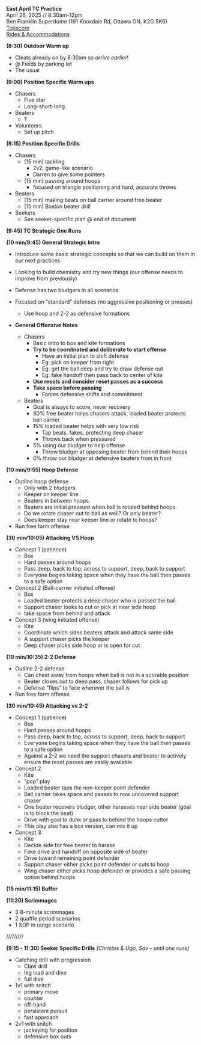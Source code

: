 **East April TC Practice**  
April 26, 2025 // 8:30am-12pm  
Ben Franklin Superdome (191 Knoxdale Rd, Ottawa ON, K2G 5K6)  
[Topscore](https://quidditchcanada.usetopscore.com/en_ca/e/team-canada-eastern-practice-april)  
[Rides & Accommodations](https://docs.google.com/spreadsheets/d/171X4W3C-ZE6gGnmhfqgBvcUAaHfeUOcU8zf-Bvf1_ug/edit?gid=0#gid=0)

**(8:30) Outdoor Warm up**

* Cleats already on by 8:30am so *arrive earlier*\!  
* @ Fields by parking lot  
* The usual

**(9:00) Position Specific Warm ups**

* Chasers  
  * Five star  
  * Long-short-long  
* Beaters  
  * ?  
* Volunteers  
  * Set up pitch

**(9:15) Position Specific Drills**

* Chasers  
  * (15 min) tackling  
    * 2v2, game-like scenario  
    * Darren to give some pointers  
  * (15 min) passing around hoops  
    * focused on triangle positioning and hard, accurate throws  
* Beaters  
  * (15 min) making beats on ball carrier around free beater  
  * (15 min) Boston beater drill  
* Seekers  
  * See seeker-specific plan @ end of document

**(9:45) TC Strategic One Runs**

**(10 min/9:45) General Strategic Intro**

* Introduce some basic strategic concepts so that we can build on them in our next practices  
* Looking to build chemistry and try new things (our offense needs to improve from previously)  
* Defense has two bludgers in all scenarios  
* Focused on “standard” defenses (no aggressive positioning or presses)  
  * Use hoop and 2-2 as defensive formations

* **General Offensive Notes**  
  * Chasers  
    * Basic intro to box and kite formations  
    * **Try to be coordinated and deliberate to start offense**  
      * Have an initial plan to shift defense  
      * Eg: pick on keeper from right  
      * Eg: get the ball deep and try to draw defense out  
      * Eg: fake handoff then pass back to center of kite  
    * **Use resets and consider reset passes as a success**  
    * **Take space before passing**  
      * Forces defensive shifts and commitment  
  * Beaters  
    * Goal is always to score, never recovery  
    * 80% free beater helps chasers attack, loaded beater protects ball carrier  
    * 15% loaded beater helps with very low risk  
      * Tap beats, fakes, protecting deep chaser  
      * Throws back when pressured  
    * 5% using our bludger to help offense  
      * Throw bludger at opposing beater from behind their hoops  
    * 0% throw our bludger at defensive beaters from in front

**(10 min/9:55) Hoop Defense**

* Outline hoop defense  
  * Only with 2 bludgers  
  * Keeper on keeper line  
  * Beaters in between hoops  
  * Beaters are initial pressure when ball is rotated behind hoops  
  * Do we rotate chaser out to ball as well? Or only beater?  
  * Does keeper stay near keeper line or rotate to hoops?  
* Run free form offense

**(30 min/10:05) Attacking VS Hoop**

* Concept 1 (patience)  
  * Box  
  * Hard passes around hoops  
  * Pass deep, back to top, across to support, deep, back to support  
  * Everyone begins taking space when they have the ball then passes to a safe option  
* Concept 2 (Ball-carrier initiated offense)  
  * Box  
  * Loaded beater protects a deep chaser who is passed the ball  
  * Support chaser looks to cut or pick at near side hoop  
  * take space from behind and attack  
* Concept 3 (wing initiated offense)  
  * Kite  
  * Coordinate which sides beaters attack and attack same side  
  * A support chaser picks the keeper  
  * Deep chaser picks side hoop or is open for cut

**(10 min/10:35) 2-2 Defense**

* Outline 2-2 defense  
  * Can cheat away from hoops when ball is not in a scorable position  
  * Beater closes out to deep pass, chaser follows for pick up  
  * Defense “flips” to face wherever the ball is  
* Run free form offense

**(30 min/10:45) Attacking vs 2-2**

* Concept 1 (patience)  
  * Box  
  * Hard passes around hoops  
  * Pass deep, back to top, across to support, deep, back to support  
  * Everyone begins taking space when they have the ball then passes to a safe option  
  * Against a 2-2 we need the support chasers and beater to actively ensure the reset passes are easily available  
* Concept 2  
  * Kite  
  * “pop” play  
  * Loaded beater taps the non-keeper point defender  
  * Ball carrier takes space and passes to now uncovered support chaser  
  * One beater recovers bludger, other harasses near side beater (goal is to block the beat)  
  * Drive with goal to dunk or pass to behind the hoops cutter  
  * This play also has a box version, can mix it up  
* Concept 3  
  * Kite  
  * Decide side for free beater to harass  
  * Fake drive and handoff on opposite side of beater  
  * Drive toward remaining point defender  
  * Support chaser either picks point defender or cuts to hoop  
  * Wing chaser either picks hoop defender or provides a safe passing option behind hoops

**(15 min/11:15) Buffer**

**(11:30) Scrimmages**

* 3 8-minute scrimmages  
* 2 quaffle period scenarios  
* 1 SOP in range scenario

/////////

**(9:15 \- 11:30) Seeker Specific Drills** *(Christos & Ugo, Sav \- until one runs)*

* Catching drill with progression  
  * Claw drill  
  * leg load and dive  
  * full dive  
* 1v1 with snitch  
  * primary move  
  * counter  
  * off-hand  
  * persistent pursuit  
  * fast approach  
* 2v1 with snitch  
  * jockeying for position  
  * defensive box outs